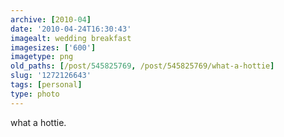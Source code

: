 ```yaml
---
archive: [2010-04]
date: '2010-04-24T16:30:43'
imagealt: wedding breakfast
imagesizes: ['600']
imagetype: png
old_paths: [/post/545825769, /post/545825769/what-a-hottie]
slug: '1272126643'
tags: [personal]
type: photo
---
```


what a hottie.

